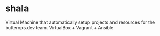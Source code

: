 # shala
Virtual Machine that automatically setup projects and resources for the butterops.dev team. VirtualBox + Vagrant + Ansible 
